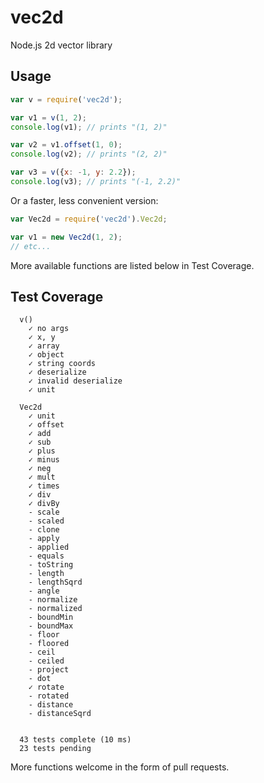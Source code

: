 # vec2d

Node.js 2d vector library

## Usage

```js
var v = require('vec2d');

var v1 = v(1, 2);
console.log(v1); // prints "(1, 2)"

var v2 = v1.offset(1, 0);
console.log(v2); // prints "(2, 2)"

var v3 = v({x: -1, y: 2.2});
console.log(v3); // prints "(-1, 2.2)"
```

Or a faster, less convenient version:

```js
var Vec2d = require('vec2d').Vec2d;

var v1 = new Vec2d(1, 2);
// etc...
```

More available functions are listed below in Test Coverage.

## Test Coverage

```
  v()
    ✓ no args 
    ✓ x, y 
    ✓ array 
    ✓ object 
    ✓ string coords 
    ✓ deserialize 
    ✓ invalid deserialize 
    ✓ unit 

  Vec2d
    ✓ unit 
    ✓ offset 
    ✓ add 
    ✓ sub 
    ✓ plus 
    ✓ minus 
    ✓ neg 
    ✓ mult 
    ✓ times 
    ✓ div 
    ✓ divBy 
    - scale
    - scaled
    - clone
    - apply
    - applied
    - equals
    - toString
    - length
    - lengthSqrd
    - angle
    - normalize
    - normalized
    - boundMin
    - boundMax
    - floor
    - floored
    - ceil
    - ceiled
    - project
    - dot
    ✓ rotate 
    - rotated
    - distance
    - distanceSqrd


  43 tests complete (10 ms)
  23 tests pending
```

More functions welcome in the form of pull requests.
